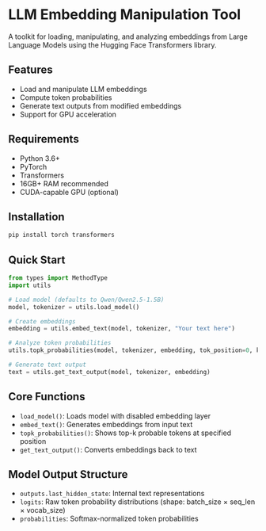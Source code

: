 # LLM Embedding Manipulation Tool

A toolkit for loading, manipulating, and analyzing embeddings from Large Language Models using the Hugging Face Transformers library.

## Features
- Load and manipulate LLM embeddings
- Compute token probabilities
- Generate text outputs from modified embeddings
- Support for GPU acceleration

## Requirements
- Python 3.6+
- PyTorch
- Transformers
- 16GB+ RAM recommended
- CUDA-capable GPU (optional)

## Installation
```bash
pip install torch transformers
```

## Quick Start
```python
from types import MethodType
import utils

# Load model (defaults to Qwen/Qwen2.5-1.5B)
model, tokenizer = utils.load_model()

# Create embeddings
embedding = utils.embed_text(model, tokenizer, "Your text here")

# Analyze token probabilities
utils.topk_probabilities(model, tokenizer, embedding, tok_position=0, k=5)

# Generate text output
text = utils.get_text_output(model, tokenizer, embedding)
```

## Core Functions
- `load_model()`: Loads model with disabled embedding layer
- `embed_text()`: Generates embeddings from input text
- `topk_probabilities()`: Shows top-k probable tokens at specified position
- `get_text_output()`: Converts embeddings back to text

## Model Output Structure
- `outputs.last_hidden_state`: Internal text representations
- `logits`: Raw token probability distributions (shape: batch_size × seq_len × vocab_size)
- `probabilities`: Softmax-normalized token probabilities